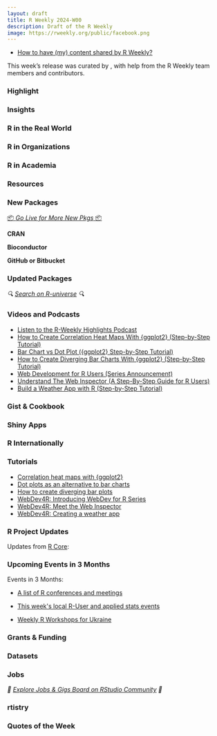 ```yaml
---
layout: draft
title: R Weekly 2024-W00
description: Draft of the R Weekly
image: https://rweekly.org/public/facebook.png
---
```



+ [How to have (my) content shared by R Weekly?](https://github.com/rweekly/rweekly.org#how-to-have-my-content-shared-by-r-weekly)

This week’s release was curated by [](), with help from the R Weekly team members and contributors.



### Highlight



### Insights



### R in the Real World



### R in Organizations



### R in Academia



### Resources



### New Packages

<p class="added-hostname"><a href="https://rweekly.org/live" target="_blank" class="externalLink">📦 <i>Go Live for More New Pkgs</i> 📦</a></p>


**CRAN**



**Bioconductor**



**GitHub or Bitbucket**



### Updated Packages

<i>🔍 [Search on R-universe](https://r-universe.dev/search/) 🔍</i>

### Videos and Podcasts

+ [Listen to the R-Weekly Highlights Podcast](https://rweekly.fireside.fm/)
+ [How to Create Correlation Heat Maps With {ggplot2} (Step-by-Step Tutorial)](https://youtu.be/Xjv5PXkFTPc)
+ [Bar Chart vs Dot Plot ({ggplot2} Step-by-Step Tutorial)](https://youtu.be/EwtzFt5Gb4w)
+ [How to Create Diverging Bar Charts With {ggplot2} (Step-by-Step Tutorial)](https://youtu.be/nTbzO-RjABo)
+ [Web Development for R Users (Series Announcement)](https://youtu.be/CD-Gk5B6rz0)
+ [Understand The Web Inspector (A Step-By-Step Guide for R Users)](https://youtu.be/yK7Xecq2hHI)
+ [Build a Weather App with R (Step-by-Step Tutorial)](https://youtu.be/io2SDPgKnhE)

### Gist & Cookbook



### Shiny Apps



### R Internationally



### Tutorials

+ [Correlation heat maps with {ggplot2}](https://albert-rapp.de/posts/ggplot2-tips/24_correlation_heat_map/24_correlation_heat_map)
+ [Dot plots as an alternative to bar charts](https://albert-rapp.de/posts/ggplot2-tips//23_dot_plot_alternative/23_dot_plot_alternative.html)
+ [How to create diverging bar plots](https://albert-rapp.de/posts/ggplot2-tips/22_diverging_bar_plot/22_diverging_bar_plot)
+ [WebDev4R: Introducing WebDev for R Series](https://albert-rapp.de/posts/web_dev/00_intro/00_intro)
+ [WebDev4R: Meet the Web Inspector](https://albert-rapp.de/posts/web_dev/01_web_inspector/01_web_inspector)
+ [WebDev4R: Creating a weather app](https://albert-rapp.de/posts/web_dev/06_weather_app/06_weather_app)

<!--<div class="post-more-begin></div><div class="post-more-end"></div>-->

### R Project Updates

Updates from [R Core](http://developer.r-project.org/blosxom.cgi/R-devel/NEWS):


### Upcoming Events in 3 Months

Events in 3 Months:


+ [A list of R conferences and meetings](https://jumpingrivers.github.io/meetingsR/events.html)

+ [This week's local R-User and applied stats events](https://community.rstudio.com/c/irl)

+ [Weekly R Workshops for Ukraine](https://sites.google.com/view/dariia-mykhailyshyna/main/r-workshops-for-ukraine)

### Grants & Funding


### Datasets


### Jobs

<i>💼 [Explore Jobs & Gigs Board on RStudio Community](https://community.rstudio.com/c/jobs/) 💼</i>

### rtistry


### Quotes of the Week
